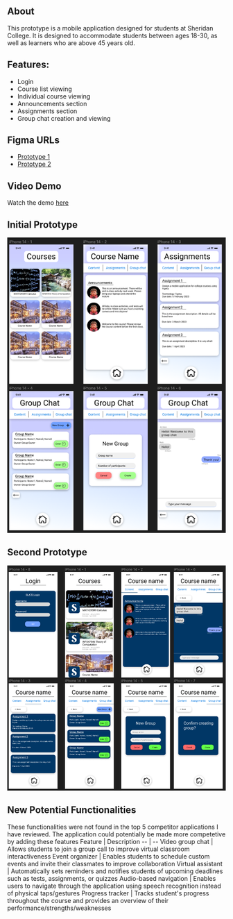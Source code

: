 ## About
This prototype is a mobile application designed for students at Sheridan College. It is designed to accommodate students between ages 18-30, as well as learners who are above 45 years old. 

## Features:
  * Login
  * Course list viewing
  * Individual course viewing
  * Announcements section
  * Assignments section
  * Group chat creation and viewing
  
## Figma URLs
* [Prototype 1](https://www.figma.com/proto/wkjzjiZMc0nhYGePG0QX3m/SheridanCoursesApp?page-id=0%3A1&node-id=1%3A3&viewport=179%2C515%2C0.6&scaling=scale-down&starting-point-node-id=1%3A3)
* [Prototype 2](https://www.figma.com/proto/DdgoJUWNXDItF5dCuguncu/SheridanCoursesApp-2nd-Prototype?page-id=0%3A1&node-id=101%3A514&viewport=676%2C793%2C1.06&scaling=scale-down&starting-point-node-id=101%3A514)

## Video Demo
Watch the demo [here](https://youtu.be/p-VUcOZpn78)

## Initial Prototype
![alt text](https://github.com/leejorda/SheridanCoursesApp/blob/main/initial.png)

## Second Prototype
![alt text](https://github.com/leejorda/SheridanCoursesApp/blob/main/second.png)

## New Potential Functionalities
These functionalities were not found in the top 5 competitor applications I have reviewed. The application could potentially be made more competetive by adding these features
Feature | Description
-- | --
Video group chat | Allows students to join a group call to improve virtual classroom interactiveness
Event organizer | Enables students to schedule custom events and invite their classmates to improve collaboration
Virtual assistant | Automatically sets reminders and notifies students of upcoming deadlines such as tests, assignments, or quizzes
Audio-based navigation | Enables users to navigate through the application using speech recognition instead of physical taps/gestures
Progress tracker | Tracks student's progress throughout the course and provides an overview of their performance/strengths/weaknesses
